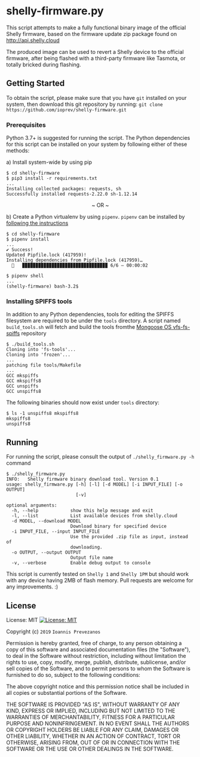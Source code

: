 # shelly-firmware.py

This script attempts to make a fully functional binary image of the official Shelly firmware, based on the firmware update zip package found on http://api.shelly.cloud

The produced image can be used to revert a Shelly device to the official firmware, after being flashed with a third-party firmware like Tasmota, or totally bricked during flashing.

## Getting Started

To obtain the script, please make sure that you have `git` installed on your system, then download this git repository by running:
`git clone https://github.com/ioprev/shelly-firmware.git`

### Prerequisites

Python 3.7+ is suggested for running the script. The Python dependencies for this script can be installed on your system by following either of these methods:

a) Install system-wide by using pip

```
$ cd shelly-firmware
$ pip3 install -r requirements.txt
...
Installing collected packages: requests, sh
Successfully installed requests-2.22.0 sh-1.12.14
```
<p align="center">
~ OR ~
</p>

b) Create a Python virtualenv by using `pipenv`. `pipenv` can be installed by [following the instructions](https://github.com/pypa/pipenv#installation)

```
$ cd shelly-firmware
$ pipenv install
...
✔ Success!
Updated Pipfile.lock (417959)!
Installing dependencies from Pipfile.lock (417959)…
  🐍   ▉▉▉▉▉▉▉▉▉▉▉▉▉▉▉▉▉▉▉▉▉▉▉▉▉▉▉▉▉▉▉▉ 6/6 — 00:00:02

$ pipenv shell
...
(shelly-firmware) bash-3.2$

```
 
### Installing SPIFFS tools

In addition to any Python dependencies, tools for editing the SPIFFS filesystem are required to be under the `tools` directory.
A script named `build_tools.sh` will fetch and build the tools fromthe [Mongoose OS vfs-fs-spiffs](https://github.com/mongoose-os-libs/vfs-fs-spiffs) repository

```
$ ./build_tools.sh
Cloning into 'fs-tools'...
Cloning into 'frozen'...
...
patching file tools/Makefile
...
GCC mkspiffs
GCC mkspiffs8
GCC unspiffs
GCC unspiffs8
```

The following binaries should now exist under `tools` directory:

```
$ ls -1 unspiffs8 mkspiffs8
mkspiffs8
unspiffs8
```

## Running

For running the script, please consult the output of `./shelly_firmware.py -h` command

```
$ ./shelly_firmware.py
INFO:	Shelly firmware binary download tool. Version 0.1
usage: shelly_firmware.py [-h] [-l] [-d MODEL] [-i INPUT_FILE] [-o OUTPUT]
                          [-v]

optional arguments:
  -h, --help            show this help message and exit
  -l, --list            List available devices from shelly.cloud
  -d MODEL, --download MODEL
                        Download binary for specified device
  -i INPUT_FILE, --input INPUT_FILE
                        Use the provided .zip file as input, instead of
                        downloading.
  -o OUTPUT, --output OUTPUT
                        Output file name
  -v, --verbose         Enable debug output to console
```

This script is currently tested on `Shelly 1` and `Shelly 1PM` but should work with any device having 2MB of flash memory. Pull requests are welcome for any improvements. :)

## License

License: MIT
[![License: MIT](https://img.shields.io/badge/License-MIT-yellow.svg)](https://opensource.org/licenses/MIT)

Copyright (c) `2019` `Ioannis Prevezanos`

Permission is hereby granted, free of charge, to any person obtaining a copy
of this software and associated documentation files (the "Software"), to deal
in the Software without restriction, including without limitation the rights
to use, copy, modify, merge, publish, distribute, sublicense, and/or sell
copies of the Software, and to permit persons to whom the Software is
furnished to do so, subject to the following conditions:

The above copyright notice and this permission notice shall be included in all
copies or substantial portions of the Software.

THE SOFTWARE IS PROVIDED "AS IS", WITHOUT WARRANTY OF ANY KIND, EXPRESS OR
IMPLIED, INCLUDING BUT NOT LIMITED TO THE WARRANTIES OF MERCHANTABILITY,
FITNESS FOR A PARTICULAR PURPOSE AND NONINFRINGEMENT. IN NO EVENT SHALL THE
AUTHORS OR COPYRIGHT HOLDERS BE LIABLE FOR ANY CLAIM, DAMAGES OR OTHER
LIABILITY, WHETHER IN AN ACTION OF CONTRACT, TORT OR OTHERWISE, ARISING FROM,
OUT OF OR IN CONNECTION WITH THE SOFTWARE OR THE USE OR OTHER DEALINGS IN THE
SOFTWARE.
